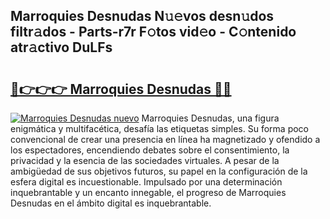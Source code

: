 ## Marroquies Desnudas N𝚞𝚎vos desn𝚞dos filtr𝚊dos - Parts-r7r F𝚘tos vid𝚎o - C𝚘ntenido atr𝚊ctivo DuLFs

# <h2><a href="http://mb665ty.tromn.icu/?c=Marroquies+Desnudas">🔗👉👉👉 Marroquies Desnudas 🔗🔗</a></h2>

[![Marroquies Desnudas nuevo](https://i.imgur.com/pEAQMta.gif)](http://mb665ty.tromn.icu/?c=Marroquies+Desnudas)
Marroquies Desnudas, una figura enigmática y multifacética, desafía las etiquetas simples. Su forma poco convencional de crear una presencia en línea ha magnetizado y ofendido a los espectadores, encendiendo debates sobre el consentimiento, la privacidad y la esencia de las sociedades virtuales. A pesar de la ambigüedad de sus objetivos futuros, su papel en la configuración de la esfera digital es incuestionable. Impulsado por una determinación inquebrantable y un encanto innegable, el progreso de Marroquies Desnudas en el ámbito digital es inquebrantable.
